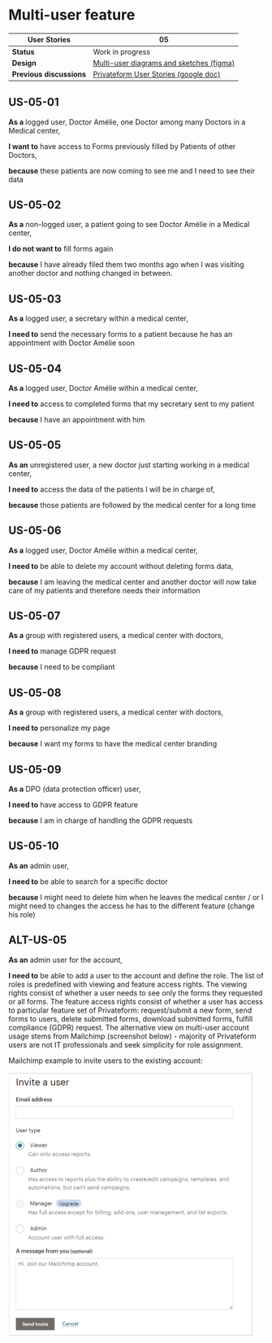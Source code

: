 # Multi-user feature

<!-- prettier-ignore -->
| User Stories | 05 |
| ---------- | ---- |
| **Status** | Work in progress |
| **Design** | [Multi-user diagrams and sketches (figma)](https://www.figma.com/file/Gu0Jk46m5iRLCaWugM81DX/PF-Multi-user)
| **Previous discussions** | [Privateform User Stories (google doc)](https://docs.google.com/document/d/1-_iVgamjIm0aH-txl2aVDIfSNRuwS-agKf74G1q1KRk/edit#heading=h.u0rdgpmfwqmq)

## US-05-01

**As a** logged user, Doctor Amélie, one Doctor among many Doctors in a Medical center, 

**I want to** have access to Forms previously filled by Patients of other Doctors, 

**because** these patients are now coming to see me and I need to see their data

## US-05-02

**As a** non-logged user, a patient going to see Doctor Amélie in a Medical center, 

**I do not want to** fill forms again 

**because** I have already filed them two months ago when I was visiting another doctor and nothing changed in between.

## US-05-03

**As a** logged user, a secretary within a medical center, 

**I need to** send the necessary forms to a patient because he has an appointment with Doctor Amélie soon

## US-05-04

**As a** logged user, Doctor Amélie within a medical center, 

**I need to** access to completed forms that my secretary sent to my patient 

**because** I have an appointment with him

## US-05-05

**As an** unregistered user, a new doctor just starting working in a medical center, 

**I need to** access the data of the patients I will be in charge of, 

**because** those patients are followed by the medical center for a long time

## US-05-06

**As a** logged user, Doctor Amélie within a medical center, 

**I need to** be able to delete my account without deleting forms data, 

**because** I am leaving the medical center and another doctor will now take care of my patients and therefore needs their information

## US-05-07

**As a** group with registered users, a medical center with doctors, 

**I need to** manage GDPR request 

**because** I need to be compliant

## US-05-08

**As a** group with registered users, a medical center with doctors, 

**I need to** personalize my page 

**because** I want my forms to have the medical center branding

## US-05-09

**As a** DPO (data protection officer) user, 

**I need to** have access to GDPR feature 

**because** I am in charge of handling the GDPR requests

## US-05-10

**As an** admin user, 

**I need to** be able to search for a specific doctor 

**because** I might need to delete him when he leaves the medical center / or I might need to changes the access he has to the different feature (change his role)

## ALT-US-05

**As an** admin user for the account, 

**I need to** be able to add a user to the account and define the role. The list of roles is predefined with viewing and feature access rights. The viewing rights consist of whether a user needs to see only the forms they requested or all forms. The feature access rights consist of whether a user has access to particular feature set of Privateform: request/submit a new form, send forms to users, delete submitted forms, download submitted forms, fulfill compliance (GDPR) request. The alternative view on multi-user account usage stems from Mailchimp (screenshot below) - majority of Privateform users are not IT professionals and seek simplicity for role assignment.

Mailchimp example to invite users to the existing account:

![mailchimp example](./assets/US-05-mailchimp-example.jpg)
